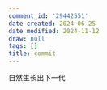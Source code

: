 ```yaml
---
comment_id: '29442551'
date created: 2024-06-25
date modified: 2024-11-12
draw: null
tags: []
title: commit
---
```

自然生长出下一代
